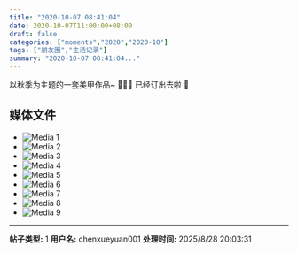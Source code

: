 ```yaml
---
title: "2020-10-07 08:41:04"
date: 2020-10-07T11:00:00+08:00
draft: false
categories: ["moments","2020","2020-10"]
tags: ["朋友圈","生活记录"]
summary: "2020-10-07 08:41:04..."
---
```


以秋季为主题的一套美甲作品~ 🍂💅🏻
已经订出去啦 🥰

## 媒体文件

- ![Media 1](/Moments/photos/2020-10-07/202010070841040.jpg)
- ![Media 2](/Moments/photos/2020-10-07/202010070841041.jpg)
- ![Media 3](/Moments/photos/2020-10-07/202010070841042.jpg)
- ![Media 4](/Moments/photos/2020-10-07/202010070841043.jpg)
- ![Media 5](/Moments/photos/2020-10-07/202010070841044.jpg)
- ![Media 6](/Moments/photos/2020-10-07/202010070841045.jpg)
- ![Media 7](/Moments/photos/2020-10-07/202010070841046.jpg)
- ![Media 8](/Moments/photos/2020-10-07/202010070841047.jpg)
- ![Media 9](/Moments/photos/2020-10-07/202010070841048.jpg)

---

**帖子类型:** 1
**用户名:** chenxueyuan001
**处理时间:** 2025/8/28 20:03:31